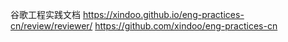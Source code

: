 谷歌工程实践文档
https://xindoo.github.io/eng-practices-cn/review/reviewer/
https://github.com/xindoo/eng-practices-cn